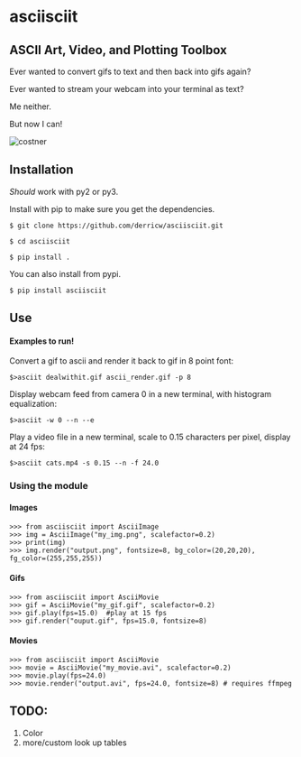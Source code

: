 asciisciit
===========

## ASCII Art, Video, and Plotting Toolbox

Ever wanted to convert gifs to text and then back into gifs again?

Ever wanted to stream your webcam into your terminal as text?

Me neither.

But now I can!

![costner](http://i.imgur.com/lncbpBm.gif)

## Installation

*Should* work with py2 or py3.

Install with pip to make sure you get the dependencies.

    $ git clone https://github.com/derricw/asciisciit.git
    
    $ cd asciisciit
    
    $ pip install .
    
You can also install from pypi.

    $ pip install asciisciit

## Use

#### Examples to run!

Convert a gif to ascii and render it back to gif in 8 point font:

    $>asciit dealwithit.gif ascii_render.gif -p 8

Display webcam feed from camera 0 in a new terminal, with histogram equalization:

    $>asciit -w 0 --n --e

Play a video file in a new terminal, scale to 0.15 characters per pixel, display at 24 fps:

    $>asciit cats.mp4 -s 0.15 --n -f 24.0

### Using the module

#### Images

    >>> from asciisciit import AsciiImage
    >>> img = AsciiImage("my_img.png", scalefactor=0.2)
    >>> print(img)
    >>> img.render("output.png", fontsize=8, bg_color=(20,20,20), fg_color=(255,255,255))

#### Gifs

    >>> from asciisciit import AsciiMovie
    >>> gif = AsciiMovie("my_gif.gif", scalefactor=0.2)
    >>> gif.play(fps=15.0)  #play at 15 fps
    >>> gif.render("ouput.gif", fps=15.0, fontsize=8)

#### Movies

    >>> from asciisciit import AsciiMovie
    >>> movie = AsciiMovie("my_movie.avi", scalefactor=0.2)
    >>> movie.play(fps=24.0)
    >>> movie.render("output.avi", fps=24.0, fontsize=8) # requires ffmpeg

## TODO:

1. Color
1. more/custom look up tables

